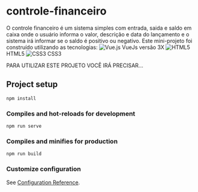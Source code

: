 # controle-financeiro

O controle financeiro é um sistema simples com entrada, saida e saldo em caixa onde o usuário informa o valor, descrição e data do lançamento e o sistema irá informar
se o saldo é positivo ou negativo.
Este mini-projeto foi construído utilizando as tecnologias:
![Vue.js](https://img.shields.io/badge/vuejs-%2335495e.svg?style=for-the-badge&logo=vuedotjs&logoColor=%234FC08D) VueJs versão 3X
![HTML5](https://img.shields.io/badge/html5-%23E34F26.svg?style=for-the-badge&logo=html5&logoColor=white) HTML5
![CSS3](https://img.shields.io/badge/css3-%231572B6.svg?style=for-the-badge&logo=css3&logoColor=white) CSS3


PARA UTILIZAR ESTE PROJETO VOCÊ IRÁ PRECISAR...

## Project setup
```
npm install
```

### Compiles and hot-reloads for development
```
npm run serve
```

### Compiles and minifies for production
```
npm run build
```

### Customize configuration
See [Configuration Reference](https://cli.vuejs.org/config/).
